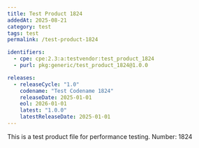 ```yaml
---
title: Test Product 1824
addedAt: 2025-08-21
category: test
tags: test
permalink: /test-product-1824

identifiers:
  - cpe: cpe:2.3:a:testvendor:test_product_1824
  - purl: pkg:generic/test_product_1824@1.0.0

releases:
  - releaseCycle: "1.0"
    codename: "Test Codename 1824"
    releaseDate: 2025-01-01
    eol: 2026-01-01
    latest: "1.0.0"
    latestReleaseDate: 2025-01-01
---
```


This is a test product file for performance testing. Number: 1824
